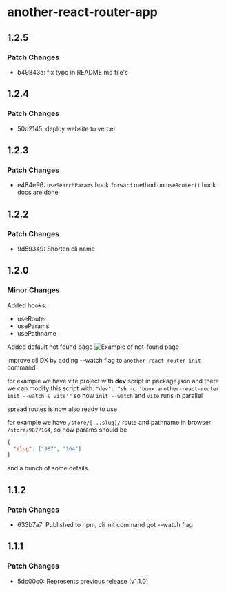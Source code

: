 # another-react-router-app

## 1.2.5

### Patch Changes

- b49843a: fix typo in README.md file's

## 1.2.4

### Patch Changes

- 50d2145: deploy website to vercel

## 1.2.3

### Patch Changes

- e484e96: `useSearchParams` hook
  `forward` method on `useRouter()` hook
  docs are done

## 1.2.2

### Patch Changes

- 9d59349: Shorten cli name

## 1.2.0

### Minor Changes

Added hooks:

- useRouter
- useParams
- usePathname

Added default not found page
![Example of not-found page](image.png)

improve cli DX
by adding --watch flag to `another-react-router init` command

for example we have vite project with **dev** script in package.json
and there we can modify this script with:
`"dev": "sh -c 'bunx another-react-router init --watch & vite'"`
so now `init --watch` and `vite` runs in parallel

spread routes is now also ready to use

for example we have `/store/[...slug]/` route
and pathname in browser `/store/987/164`, so now params should be

```json
{
  "slug": ["987", "164"]
}
```

and a bunch of some details.

## 1.1.2

### Patch Changes

- 633b7a7: Published to npm, cli init command got --watch flag

## 1.1.1

### Patch Changes

- 5dc00c0: Represents previous release (v1.1.0)
